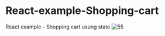 # React-example-Shopping-cart
React example - Shopping cart usung state
![55](https://user-images.githubusercontent.com/68387753/227472892-91a686b5-ed49-4575-b3e6-355933f5c5bf.png)
